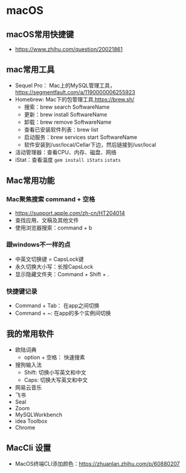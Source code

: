 # macOS

## macOS常用快捷键

- https://www.zhihu.com/question/20021861

## mac常用工具

- Sequel Pro： Mac上的MySQL管理工具，<https://segmentfault.com/a/1190000006255923>
- Homebrew: Mac下的包管理工具,<https://brew.sh/>
  - 搜索：brew search SoftwareName
  - 更新：brew install SoftwareName
  - 卸载：brew remove SoftwareName
  - 查看已安装软件列表：brew list
  - 启动服务：brew services start SoftwareName
  - 软件安装到/usr/local/Cellar下边，然后链接到/usr/local
- 活动管理器：查看CPU、内存、磁盘、网络
- iStat：查看温度 `gem install iStats` `istats`

## Mac常用功能

### Mac聚焦搜索 command + 空格

- <https://support.apple.com/zh-cn/HT204014>
- 查找应用、文稿及其他文件
- 使用浏览器搜索：command + b

### 跟windows不一样的点

- 中英文切换键 = CapsLock键
- 永久切换大小写：长按CapsLock
- 显示隐藏文件夹：Command + Shift + .

### 快捷键记录

- Command + Tab： 在app之间切换
- Command + ~: 在app的多个实例间切换

## 我的常用软件

- 欧陆词典
  - option + 空格： 快速搜素
- 搜狗输入法
  - Shift: 切换小写英文和中文
  - Caps: 切换大写英文和中文
- 网易云音乐
- 飞书
- Seal
- Zoom
- MySQLWorkbench
- idea Toolbox
- Chrome

## MacCli 设置

- MacOS终端CLI添加颜色：<https://zhuanlan.zhihu.com/p/60880207>
